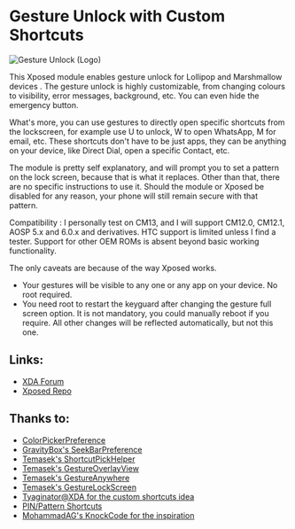 # Gesture Unlock with Custom Shortcuts
![Gesture Unlock (Logo)](https://raw.githubusercontent.com/Rijul-Ahuja/GestureUnlock/master/app/src/main/res/mipmap-xxxhdpi/ic_launcher.png)

This Xposed module enables gesture unlock for Lollipop and Marshmallow devices . The gesture unlock is highly customizable, from changing colours to visibility, error messages, background, etc. You can even hide the emergency button.

What's more, you can use gestures to directly open specific shortcuts from the lockscreen, for example use U to unlock, W to open WhatsApp, M for email, etc. These shortcuts don't have to be just apps, they can be anything on your device, like Direct Dial, open a specific Contact, etc.

The module is pretty self explanatory, and will prompt you to set a pattern on the lock screen, because that is what it replaces. Other than that, there are no specific instructions to use it. Should the module or Xposed be disabled for any reason, your phone will still remain secure with that pattern.

Compatibility :
I personally test on CM13, and I will support CM12.0, CM12.1, AOSP 5.x and 6.0.x and derivatives. HTC support is limited unless I find a tester. Support for other OEM ROMs is absent beyond basic working functionality.

The only caveats are because of the way Xposed works.
+ Your gestures will be visible to any one or any app on your device. No root required.
+ You need root to restart the keyguard after changing the gesture full screen option. It is not mandatory, you could manually reboot if you require. All other changes will be reflected automatically, but not this one.

Links:
------
+ [XDA Forum](http://forum.xda-developers.com/xposed/modules/aosp-cm-htc-gesture-unlock-custom-t3328257)
+ [Xposed Repo](http://repo.xposed.info/module/me.rijul.gestureunlock)

Thanks to:
------
+ [ColorPickerPreference](https://github.com/attenzione/android-ColorPickerPreference)
+ [GravityBox's SeekBarPreference](https://github.com/GravityBox/GravityBox/blob/marshmallow/src/com/ceco/marshmallow/gravitybox/preference/SeekBarPreference.java)
+ [Temasek's ShortcutPickHelper](https://github.com/temasek/android_packages_apps_Settings/blob/cm-13.0/src/com/android/settings/cyanogenmod/ShortcutPickHelper.java)
+ [Temasek's GestureOverlayView](https://github.com/temasek/android_frameworks_base/blob/cm-12.1/core/java/android/gesture/GestureOverlayView.java)
+ [Temasek's GestureAnywhere](https://github.com/temasek/android_packages_apps_Settings/tree/cm-13.0/src/com/android/settings/temasek/gestureanywhere)
+ [Temasek's GestureLockScreen](https://github.com/temasek/android_frameworks_base/commit/d89f57baa936d6c2114e1a3726ca4f4f8f2b2437)
+ [Tyaginator@XDA for the custom shortcuts idea](http://forum.xda-developers.com/member.php?u=5327227)
+ [PIN/Pattern Shortcuts](http://repo.xposed.info/module/com.hamzah.pinshortcuts)
+ [MohammadAG's KnockCode for the inspiration](http://repo.xposed.info/module/com.mohammadag.knockcode)
